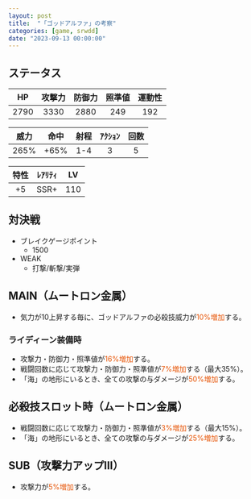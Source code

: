 ```yaml
---
layout: post
title:  "「ゴッドアルファ」の考察"
categories: [game, srwdd]
date: "2023-09-13 00:00:00"
---
```


## ステータス

|HP  |攻撃力|防御力|照準値|運動性|
|:--:|:---:|:---:|:---:|:---:|
|2790|3330 |2880 |249  |192  |

|威力 |命中|射程|ｱｸｼｮﾝ|回数|
|:--:|:--:|:-:|:--:|:-:|
|265%|+65%|1-4|3   |5  |

|特性|ﾚｱﾘﾃｨ|LV |
|:-:|:--:|:-:|
|+5 |SSR+|110|

## 対決戦

- ブレイクゲージポイント
  - 1500
- WEAK
  - 打撃/斬撃/実弾

## MAIN（ムートロン金属）

- 気力が10上昇する毎に、ゴッドアルファの必殺技威力が<span style="color: #e65100">10%増加</span>する。

### ライディーン装備時

- 攻撃力・防御力・照準値が<span style="color: #e65100">16%増加</span>する。
- 戦闘回数に応じて攻撃力・防御力・照準値が<span style="color: #e65100">7%増加</span>する（最大35%）。
- 「海」の地形にいるとき、全ての攻撃の与ダメージが<span style="color: #e65100">50%増加</span>する。

<div id="main-1" style="width: 100vw, height: 50vh"></div>
<div id="main-1-ex" style="width: 100vw, height: 50vh"></div>
<div id="main-1-ex-2" style="width: 100vw, height: 50vh"></div>

## 必殺技スロット時（ムートロン金属）

- 戦闘回数に応じて攻撃力・防御力・照準値が<span style="color: #e65100">3%増加</span>する（最大15%）。
- 「海」の地形にいるとき、全ての攻撃の与ダメージが<span style="color: #e65100">25%増加</span>する。

<div id="sp-1" style="width: 100vw, height: 50vh"></div>
<div id="sp-1-ex" style="width: 100vw, height: 50vh"></div>

## SUB（攻撃力アップⅢ）

- 攻撃力が<span style="color: #e65100">5%増加</span>する。

<div id="sub-1" style="width: 100vw, height: 50vh"></div>

<!-- Google Charts -->
<script type="text/javascript" src="https://www.gstatic.com/charts/loader.js"></script>

<script type="text/javascript">
google.charts.load("current", { "packages": ["corechart"] });
const ANNOTATION = { type: 'string', role: 'annotation' };
const ANNOTATION_NUM = { type: 'number', role: 'annotation' };
// MAIN・ライディーン
function main1() {
    google.charts.setOnLoadCallback(() => {
        const data = google.visualization.arrayToDataTable([
            ['戦闘回数', '攻撃力(%)', '防御力(%)', '照準値(%)', ANNOTATION, '運動性(%)'],
            ['0',       16,         16,         16,             null,            0],
            ['1',       16+7,       16+7,       16+7,           null,            0],
            ['2',       16+7*2,     16+7*2,     16+7*2,         null,            0],
            ['3',       16+7*3,     16+7*3,     16+7*3,         null,            0],
            ['4',       16+7*4,     16+7*4,     16+7*4,         null,            0],
            ['5',       16+7*5,     16+7*5,     16+7*5, `${16+7*5}%`,            0],
            ['6',       16+7*5,     16+7*5,     16+7*5,         null,            0],
            ['7',       16+7*5,     16+7*5,     16+7*5,         null,            0],
            ['8',       16+7*5,     16+7*5,     16+7*5,         null,            0],
            ['9',       16+7*5,     16+7*5,     16+7*5,         null,            0],
            ['10',      16+7*5,     16+7*5,     16+7*5,         null,            0]
        ]);
        const options = {
            title: 'ゴッドアルファ（MAIN・ライディーン・戦闘回数）',
            curveType: 'none',
            legend: { position: 'bottom' }
        };
        const chart = new google.visualization.LineChart(
            document.getElementById('main-1')
        );
        chart.draw(data, options);
    });
}
main1();
function main1ex() {
    google.charts.setOnLoadCallback(() => {
        const data = google.visualization.arrayToDataTable([
            ['気力', '必殺技威力(%)', ANNOTATION, 'ダメージ(戦闘回数：0)', 'ダメージ(戦闘回数：5・上振れ値)', ANNOTATION_NUM],
            ['100',       265,            null,         3330*(100+16)/100*265/100,         3330*(100+16+7*5)/100*265/100 -         3330*(100+16)/100*265/100,         3330*(100+16+7*5)/100*265/100],
            ['110',    265+10,            null,    3330*(100+16)/100*(265+10)/100,    3330*(100+16+7*5)/100*(265+10)/100 -    3330*(100+16)/100*(265+10)/100,                                  null],
            ['120',  265+10*2,            null,  3330*(100+16)/100*(265+10*2)/100,  3330*(100+16+7*5)/100*(265+10*2)/100 -  3330*(100+16)/100*(265+10*2)/100,                                  null],
            ['130',  265+10*3,            null,  3330*(100+16)/100*(265+10*3)/100,  3330*(100+16+7*5)/100*(265+10*3)/100 -  3330*(100+16)/100*(265+10*3)/100,                                  null],
            ['140',  265+10*4,            null,  3330*(100+16)/100*(265+10*4)/100,  3330*(100+16+7*5)/100*(265+10*4)/100 -  3330*(100+16)/100*(265+10*4)/100,                                  null],
            ['150',  265+10*5,            null,  3330*(100+16)/100*(265+10*5)/100,  3330*(100+16+7*5)/100*(265+10*5)/100 -  3330*(100+16)/100*(265+10*5)/100,  3330*(100+16+7*5)/100*(265+10*5)/100],
            ['160',  265+10*6,            null,  3330*(100+16)/100*(265+10*6)/100,  3330*(100+16+7*5)/100*(265+10*6)/100 -  3330*(100+16)/100*(265+10*6)/100,                                  null],
            ['170',  265+10*7,            null,  3330*(100+16)/100*(265+10*7)/100,  3330*(100+16+7*5)/100*(265+10*7)/100 -  3330*(100+16)/100*(265+10*7)/100,                                  null],
            ['180',  265+10*8,            null,  3330*(100+16)/100*(265+10*8)/100,  3330*(100+16+7*5)/100*(265+10*8)/100 -  3330*(100+16)/100*(265+10*8)/100,                                  null],
            ['190',  265+10*9,            null,  3330*(100+16)/100*(265+10*9)/100,  3330*(100+16+7*5)/100*(265+10*9)/100 -  3330*(100+16)/100*(265+10*9)/100,                                  null],
            ['200', 265+10*10, `${265+10*10}%`, 3330*(100+16)/100*(265+10*10)/100, 3330*(100+16+7*5)/100*(265+10*10)/100 - 3330*(100+16)/100*(265+10*10)/100, 3330*(100+16+7*5)/100*(265+10*10)/100]
        ]);
        const options = {
            title: 'ゴッドアルファ（MAIN・ライディーン・気力）',
            curveType: 'none',
            legend: { position: 'bottom' },
            series: {
                0: { type: 'line', targetAxisIndex: 0, annotations: { stem: { length: 8 } }},
                1: { type: 'bars', targetAxisIndex: 1},
                2: { type: 'bars', targetAxisIndex: 1, annotations: { stem: { length: 32 } } }
            },
            isStacked: true
        };
        const chart = new google.visualization.ComboChart(
            document.getElementById('main-1-ex')
        );
        chart.draw(data, options);
    });
}
main1ex();
function main1ex2() {
    google.charts.setOnLoadCallback(() => {
        const data = google.visualization.arrayToDataTable([
            ['気力', '与ダメージ(%)', ANNOTATION],
            ['100', 50, null],
            ['110', 50, null],
            ['120', 50, null],
            ['130', 50, null],
            ['140', 50, null],
            ['150', 50, null],
            ['160', 50, null],
            ['170', 50, null],
            ['180', 50, null],
            ['190', 50, null],
            ['200', 50, `${50}%`]
        ]);
        const options = {
            title: 'ゴッドアルファ（MAIN・ライディーン・海）',
            curveType: 'none',
            legend: { position: 'bottom' }
        };
        const chart = new google.visualization.LineChart(
            document.getElementById('main-1-ex-2')
        );
        chart.draw(data, options);
    });
}
main1ex2();
// SP
function sp1() {
    google.charts.setOnLoadCallback(() => {
        const data = google.visualization.arrayToDataTable([
            ['戦闘回数', '攻撃力(%)', '防御力(%)', '照準値(%)', ANNOTATION, '運動性(%)'],
            ['0',    0,    0,    0,      null, 0],
            ['1',    3,    3,    3,      null, 0],
            ['2',  3*2,  3*2,  3*2,      null, 0],
            ['3',  3*3,  3*3,  3*3,      null, 0],
            ['4',  3*4,  3*4,  3*4,      null, 0],
            ['5',  3*5,  3*5,  3*5, `${3*5}%`, 0],
            ['6',  3*5,  3*5,  3*5,      null, 0],
            ['7',  3*5,  3*5,  3*5,      null, 0],
            ['8',  3*5,  3*5,  3*5,      null, 0],
            ['9',  3*5,  3*5,  3*5,      null, 0],
            ['10', 3*5, 3*5, 3*5,        null, 0]
        ]);
        const options = {
            title: 'ゴッドアルファ（必殺技スロット時・戦闘回数）',
            curveType: 'none',
            legend: { position: 'bottom' }
        };
        const chart = new google.visualization.LineChart(
            document.getElementById('sp-1')
        );
        chart.draw(data, options);
    });
}
sp1();
function sp1ex() {
    google.charts.setOnLoadCallback(() => {
        const data = google.visualization.arrayToDataTable([
             ['気力', '与ダメージ(%)', ANNOTATION],
            ['100', 25, null],
            ['110', 25, null],
            ['120', 25, null],
            ['130', 25, null],
            ['140', 25, null],
            ['150', 25, null],
            ['160', 25, null],
            ['170', 25, null],
            ['180', 25, null],
            ['190', 25, null],
            ['200', 25, `${25}%`]
        ]);
        const options = {
            title: 'ゴッドアルファ（必殺技スロット時・海）',
            curveType: 'none',
            legend: { position: 'bottom' }
        };
        const chart = new google.visualization.LineChart(
            document.getElementById('sp-1-ex')
        );
        chart.draw(data, options);
    });
}
sp1ex();
// SUB1
function sub1() {
    google.charts.setOnLoadCallback(() => {
        const data = google.visualization.arrayToDataTable([
            ['気力', '攻撃力(%)', ANNOTATION, '防御力(%)', '照準値(%)', '運動性(%)'],
            ['100', 5, null, 0, 0, 0],
            ['110', 5, null, 0, 0, 0],
            ['120', 5, null, 0, 0, 0],
            ['130', 5, null, 0, 0, 0],
            ['140', 5, null, 0, 0, 0],
            ['150', 5, null, 0, 0, 0],
            ['160', 5, null, 0, 0, 0],
            ['170', 5, null, 0, 0, 0],
            ['180', 5, null, 0, 0, 0],
            ['190', 5, null, 0, 0, 0],
            ['200', 5, "5%", 0, 0, 0],
        ]);
        const options = {
            title: 'ゴッドアルファ（SUB）',
            curveType: 'none',
            legend: { position: 'bottom' }
        };
        const chart = new google.visualization.LineChart(
            document.getElementById('sub-1')
        );
        chart.draw(data, options);
    });
}
sub1();
</script>
